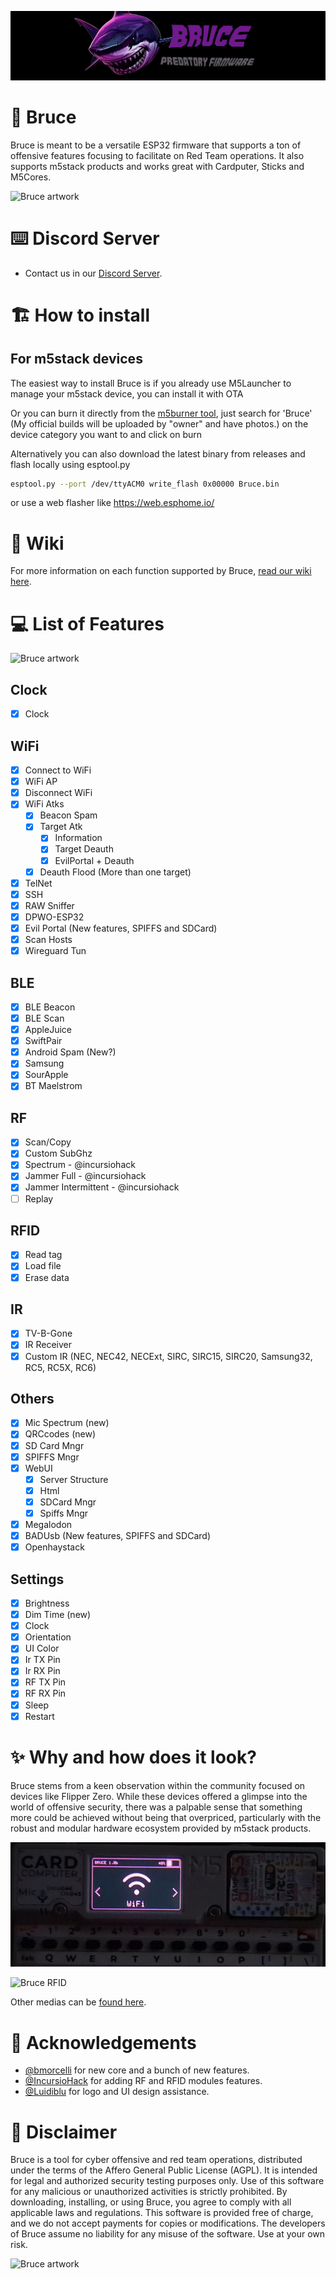![Bruce Main Menu](./media/pictures/bruce_banner.jpg)

# :shark: Bruce

Bruce is meant to be a versatile ESP32 firmware that supports a ton of offensive features focusing to facilitate on Red Team operations.
It also supports m5stack products and works great with Cardputer, Sticks and M5Cores.

![Bruce artwork](./media/arworks/bruce-aquarium.png)

# :keyboard: Discord Server
* Contact us in our [Discord Server](https://discord.gg/WJ9XF9czVT).

# :building_construction: How to install

## For m5stack devices
The easiest way to install Bruce is if you already use M5Launcher to manage your m5stack device, you can install it with OTA

Or you can burn it directly from the [m5burner tool](https://docs.m5stack.com/en/download), just search for 'Bruce' (My official builds will be uploaded by "owner" and have photos.) on the device category you want to and click on burn

Alternatively you can also download the latest binary from releases and flash locally using esptool.py
```sh
esptool.py --port /dev/ttyACM0 write_flash 0x00000 Bruce.bin
```
or use a web flasher like https://web.esphome.io/

# :bookmark_tabs: Wiki
For more information on each function supported by Bruce, [read our wiki here](https://github.com/pr3y/Bruce/wiki).

# :computer: List of Features

![Bruce artwork](./media/arworks/bruce-lab.jpg)

## Clock
- [X] Clock

## WiFi
- [x] Connect to WiFi
- [x] WiFi AP
- [x] Disconnect WiFi
- [X] WiFi Atks
    - [x] Beacon Spam
    - [x] Target Atk
        - [x] Information
        - [X] Target Deauth
        - [X] EvilPortal + Deauth
    - [X] Deauth Flood (More than one target)
- [X] TelNet
- [X] SSH
- [x] RAW Sniffer
- [x] DPWO-ESP32
- [x] Evil Portal (New features, SPIFFS and SDCard)
- [X] Scan Hosts
- [x] Wireguard Tun

## BLE
- [X] BLE Beacon
- [X] BLE Scan
- [X] AppleJuice
- [X] SwiftPair
- [X] Android Spam (New?)
- [X] Samsung
- [X] SourApple
- [X] BT Maelstrom

## RF
- [x] Scan/Copy
- [x] Custom SubGhz
- [x] Spectrum - @incursiohack
- [x] Jammer Full - @incursiohack
- [x] Jammer Intermittent - @incursiohack
- [ ] Replay

## RFID
- [x] Read tag
- [x] Load file
- [x] Erase data

## IR
- [x] TV-B-Gone
- [x] IR Receiver
- [x] Custom IR (NEC, NEC42, NECExt, SIRC, SIRC15, SIRC20, Samsung32, RC5, RC5X, RC6)

## Others
- [X] Mic Spectrum (new)
- [X] QRCcodes (new)
- [x] SD Card Mngr
- [x] SPIFFS Mngr
- [x] WebUI
    - [x] Server Structure
    - [x] Html
    - [x] SDCard Mngr
    - [x] Spiffs Mngr
- [x] Megalodon
- [x] BADUsb (New features, SPIFFS and SDCard)
- [X] Openhaystack

## Settings
- [x] Brightness
- [x] Dim Time (new)
- [x] Clock
- [x] Orientation
- [X] UI Color
- [X] Ir TX Pin
- [X] Ir RX Pin
- [X] RF TX Pin
- [X] RF RX Pin
- [x] Sleep
- [x] Restart

# :sparkles: Why and how does it look?

Bruce stems from a keen observation within the community focused on devices like Flipper Zero. While these devices offered a glimpse into the world of offensive security, there was a palpable sense that something more could be achieved without being that overpriced, particularly with the robust and modular hardware ecosystem provided by m5stack products.

![Bruce Main Menu](./media/pictures/pic1.png)  

![Bruce RFID](./media/pictures/nfc.gif)

Other medias can be [found here](./media/).

# :clap: Acknowledgements

+ [@bmorcelli](https://github.com/bmorcelli) for new core and a bunch of new features.
+ [@IncursioHack](https://github.com/IncursioHack) for adding RF and RFID modules features.
+ [@Luidiblu](https://github.com/Luidiblu) for logo and UI design assistance.
 
# :construction: Disclaimer

Bruce is a tool for cyber offensive and red team operations, distributed under the terms of the Affero General Public License (AGPL). It is intended for legal and authorized security testing purposes only. Use of this software for any malicious or unauthorized activities is strictly prohibited. By downloading, installing, or using Bruce, you agree to comply with all applicable laws and regulations. This software is provided free of charge, and we do not accept payments for copies or modifications. The developers of Bruce assume no liability for any misuse of the software. Use at your own risk.

![Bruce artwork](./media/arworks/bruce-sat-2.png)
